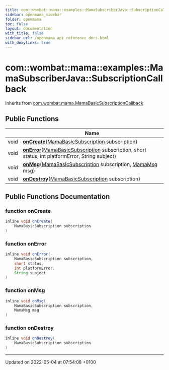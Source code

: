 ```yaml
---
title: com::wombat::mama::examples::MamaSubscriberJava::SubscriptionCallback
sidebar: openmama_sidebar
folder: openmama
toc: false
layout: documentation
with_title: false
sidebar_url: /openmama_api_reference_docs.html
with_doxylinks: true
---
```


# com::wombat::mama::examples::MamaSubscriberJava::SubscriptionCallback





Inherits from [com.wombat.mama.MamaBasicSubscriptionCallback](interfacecom_1_1wombat_1_1mama_1_1MamaBasicSubscriptionCallback.html)

## Public Functions

|                | Name           |
| -------------- | -------------- |
| void | **[onCreate](classcom_1_1wombat_1_1mama_1_1examples_1_1MamaSubscriberJava_1_1SubscriptionCallback.html#function-oncreate)**([MamaBasicSubscription](classcom_1_1wombat_1_1mama_1_1MamaBasicSubscription.html) subscription) |
| void | **[onError](classcom_1_1wombat_1_1mama_1_1examples_1_1MamaSubscriberJava_1_1SubscriptionCallback.html#function-onerror)**([MamaBasicSubscription](classcom_1_1wombat_1_1mama_1_1MamaBasicSubscription.html) subscription, short status, int platformError, String subject) |
| void | **[onMsg](classcom_1_1wombat_1_1mama_1_1examples_1_1MamaSubscriberJava_1_1SubscriptionCallback.html#function-onmsg)**([MamaBasicSubscription](classcom_1_1wombat_1_1mama_1_1MamaBasicSubscription.html) subscription, [MamaMsg](classcom_1_1wombat_1_1mama_1_1MamaMsg.html) msg) |
| void | **[onDestroy](classcom_1_1wombat_1_1mama_1_1examples_1_1MamaSubscriberJava_1_1SubscriptionCallback.html#function-ondestroy)**([MamaBasicSubscription](classcom_1_1wombat_1_1mama_1_1MamaBasicSubscription.html) subscription) |

## Public Functions Documentation

### function onCreate

```java
inline void onCreate(
    MamaBasicSubscription subscription
)
```


### function onError

```java
inline void onError(
    MamaBasicSubscription subscription,
    short status,
    int platformError,
    String subject
)
```


### function onMsg

```java
inline void onMsg(
    MamaBasicSubscription subscription,
    MamaMsg msg
)
```


### function onDestroy

```java
inline void onDestroy(
    MamaBasicSubscription subscription
)
```


-------------------------------

Updated on 2022-05-04 at 07:54:08 +0100